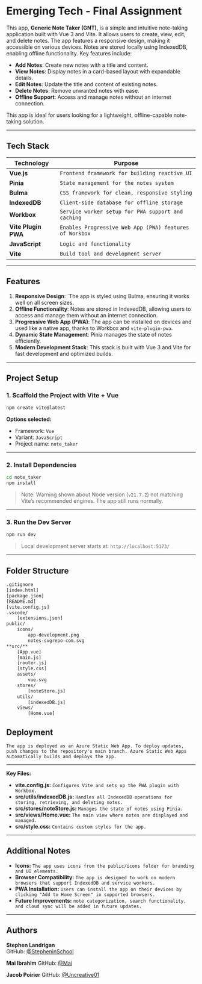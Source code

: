 # Emerging Tech - Final Assignment 

This app, **Generic Note Taker (GNT)**, is a simple and intuitive note-taking application built with Vue 3 and Vite. It allows users to create, view, edit, and delete notes. The app features a responsive design, making it accessible on various devices. Notes are stored locally using IndexedDB, enabling offline functionality. Key features include:

- **Add Notes**: Create new notes with a title and content.
- **View Notes**: Display notes in a card-based layout with expandable details.
- **Edit Notes**: Update the title and content of existing notes.
- **Delete Notes**: Remove unwanted notes with ease.
- **Offline Support**: Access and manage notes without an internet connection.

This app is ideal for users looking for a lightweight, offline-capable note-taking solution.

---

## Tech Stack

| Technology         | Purpose                                            |
|--------------------|----------------------------------------------------|
| **Vue.js**         | `Frontend framework for building reactive UI  `      |
| **Pinia**          | `State management for the notes system `             |
| **Bulma**          | `CSS framework for clean, responsive styling  `      |
| **IndexedDB**      |` Client-side database for offline storage `          |
| **Workbox**        | `Service worker setup for PWA support and caching`   |
| **Vite Plugin PWA**| `Enables Progressive Web App (PWA) features of Workbox` |
| **JavaScript**     | `Logic and functionality `                           |
| **Vite**           | `Build tool and development server `                |

---

## Features

1. **Responsive Design**: `The app is styled using Bulma, ensuring it works well on all screen sizes.
2. **Offline Functionality**: Notes are stored in IndexedDB, allowing users to access and manage them without an internet connection.
3. **Progressive Web App (PWA)**: The app can be installed on devices and used like a native app, thanks to Workbox and `vite-plugin-pwa`.
4. **Dynamic State Management**: Pinia manages the state of notes efficiently.
5. **Modern Development Stack**: This stack is built with Vue 3 and Vite for fast development and optimized builds.

---

## Project Setup

### 1. Scaffold the Project with Vite + Vue

```bash
npm create vite@latest
```

**Options selected:**
- Framework: `Vue`
- Variant: `JavaScript`
- Project name: `note_taker`

---

### 2. Install Dependencies

```bash
cd note_taker
npm install
```

>  Note: Warning shown about Node version (`v21.7.2`) not matching Vite’s recommended engines. The app still runs normally.

---

### 3. Run the Dev Server

```bash
npm run dev
```
> Local development server starts at: `http://localhost:5173/`
---

## Folder Structure
```bash
.gitignore
[index.html]
[package.json]
[README.md]
[vite.config.js]
.vscode/
    [extensions.json]
public/
    icons/
        app-development.png
        notes-svgrepo-com.svg
**src/**
    [App.vue]
    [main.js]
    [router.js]
    [style.css]
    assets/
        vue.svg
    stores/
        [noteStore.js]
    utils/
        [indexedDB.js]
    views/
        [Home.vue]
```
## Deployment
```
The app is deployed as an Azure Static Web App. To deploy updates, push changes to the repository's main branch. Azure Static Web Apps automatically builds and deploys the app.
```
---
**Key Files:**
- **vite.config.js:** `Configures Vite and sets up the PWA plugin with Workbox.`
- **src/utils/indexedDB.js:** `Handles all IndexedDB operations for storing, retrieving, and deleting notes.`
- **src/stores/noteStore.js:** `Manages the state of notes using Pinia.`
- **src/views/Home.vue:** `The main view where notes are displayed and managed.`
- **src/style.css:** `Contains custom styles for the app.`
---
## Additional Notes
 - **Icons:** `The app uses icons from the public/icons folder for branding and UI elements.`
 - **Browser Compatibility:** `The app is designed to work on modern browsers that support IndexedDB and service workers.`
- **PWA Installation:** `Users can install the app on their devices by clicking "Add to Home Screen" in supported browsers.`
- **Future Improvements:** `note categorization, search functionality, and cloud sync will be added in future updates.`
---
## Authors

**Stephen Landrigan**  
GitHub: [@StepheninSchool](https://github.com/StepheninSchool)

**Mai Ibrahim**
GitHub: [@Mai](https://github.com/W0496269)

**Jacob Poirier**
GitHub: [@Uncreative01](https://github.com/Uncreative01)

